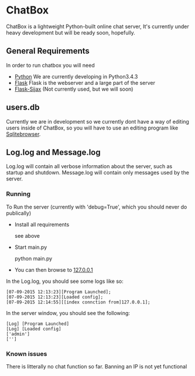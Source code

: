 # ChatBox
ChatBox is a lightweight Python-built online chat server, It's currently under heavy development but will be ready soon, hopefully.

## General Requirements

In order to run chatbox you will need

* [Python](https://www.python.org/)
 We are currently developing in Python3.4.3
* [Flask](http://flask.pocoo.org/)
 Flask is the webserver and a large part of the server
* [Flask-Sijax](https://pythonhosted.org/Flask-Sijax/)
 (Not currently used, but we will soon)

## users.db
Currently we are in development so we currently dont have a way of editing users inside of ChatBox, so you will have to use an editing program like [Sqlitebrowser](http://sqlitebrowser.org/).


## Log.log and Message.log
Log.log will contain all verbose information about the server, such as startup and shutdown.
Message.log will contain only messages used by the server.

### Running

To Run the server (currently with 'debug=True', which you should never do publically)

* Install all requirements

	see above

* Start main.py

	python main.py

* You can then browse to [127.0.0.1](http://127.0.0.1/)

In the Log.log, you should see some logs like so:

	[07-09-2015 12:13:23][Program Launched]; 
	[07-09-2015 12:13:23][Loaded config]; 
	[07-09-2015 12:14:55][[index connction from]127.0.0.1]; 


In the server window, you should see the following:

	[Log] [Program Launched]
	[Log] [Loaded config]
	['admin']
	['']

### Known issues
There is litterally no chat function so far.
Banning an IP is not yet functional
